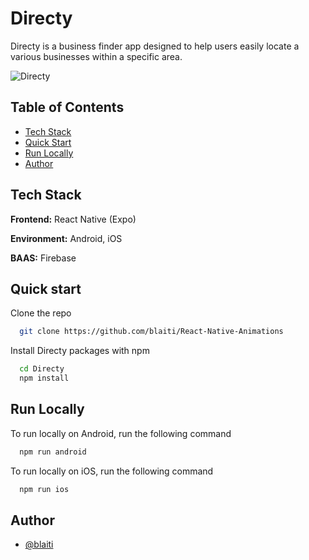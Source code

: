 # Directy
Directy is a business finder app designed to help users easily locate a various businesses within a specific area.

![Directy](https://github.com/blaiti/Directy/assets/32510139/0b97f6cf-c960-4557-bf2a-481da53cfeab)

## Table of Contents
- [Tech Stack](#tech-stack)
- [Quick Start](#quick-start)
- [Run Locally](#run-locally)
- [Author](#author)

## Tech Stack

**Frontend:** React Native (Expo)

**Environment:** Android, iOS

**BAAS:** Firebase

## Quick start

Clone the repo
```bash
  git clone https://github.com/blaiti/React-Native-Animations
```

Install Directy packages with npm

```bash
  cd Directy
  npm install
```

## Run Locally

To run locally on Android, run the following command

```bash
  npm run android
```

To run locally on iOS, run the following command

```bash
  npm run ios
```

## Author

- [@blaiti](https://github.com/blaiti)
